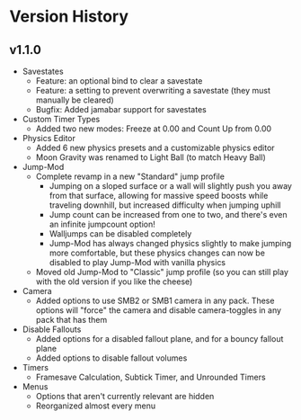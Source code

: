 # Version History
## v1.1.0
* Savestates
  * Feature: an optional bind to clear a savestate
  * Feature: a setting to prevent overwriting a savestate (they must manually be cleared)
  * Bugfix: Added jamabar support for savestates
* Custom Timer Types
  * Added two new modes: Freeze at 0.00 and Count Up from 0.00
* Physics Editor
  * Added 6 new physics presets and a customizable physics editor
  * Moon Gravity was renamed to Light Ball (to match Heavy Ball)
* Jump-Mod
  * Complete revamp in a new "Standard" jump profile
    * Jumping on a sloped surface or a wall will slightly push you away from that surface, allowing for massive speed boosts while traveling downhill, but increased difficulty when jumping uphill
    * Jump count can be increased from one to two, and there's even an infinite jumpcount option!
    * Walljumps can be disabled completely
    * Jump-Mod has always changed physics slightly to make jumping more comfortable, but these physics changes can now be disabled to play Jump-Mod with vanilla physics
  * Moved old Jump-Mod to "Classic" jump profile (so you can still play with the old version if you like the cheese)
* Camera
  * Added options to use SMB2 or SMB1 camera in any pack. These options will "force" the camera and disable camera-toggles in any pack that has them
* Disable Fallouts
  * Added options for a disabled fallout plane, and for a bouncy fallout plane
  * Added options to disable fallout volumes
* Timers
  * Framesave Calculation, Subtick Timer, and Unrounded Timers
* Menus
  * Options that aren't currently relevant are hidden
  * Reorganized almost every menu